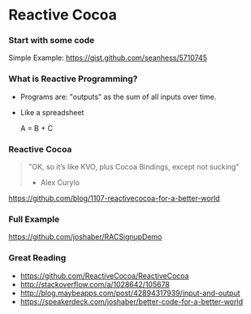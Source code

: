 Reactive Cocoa
==============

### Start with some code

Simple Example: https://gist.github.com/seanhess/5710745


### What is Reactive Programming?

* Programs are: "outputs" as the sum of all inputs over time. 

* Like a spreadsheet

    A = B + C

### Reactive Cocoa

> "OK, so it’s like KVO, plus Cocoa Bindings, except not sucking" 
> - Alex Curylo

https://github.com/blog/1107-reactivecocoa-for-a-better-world

### Full Example

https://github.com/joshaber/RACSignupDemo


### Great Reading

* https://github.com/ReactiveCocoa/ReactiveCocoa
* http://stackoverflow.com/a/1028642/105678
* http://blog.maybeapps.com/post/42894317939/input-and-output
* https://speakerdeck.com/joshaber/better-code-for-a-better-world

